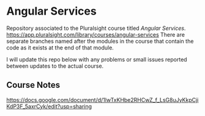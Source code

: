 # Angular Services

Repository associated to the Pluralsight course titled *Angular Services*. https://app.pluralsight.com/library/courses/angular-services
There are separate branches named after the modules in the course that contain the code as it 
exists at the end of that module.

I will update this repo below with any problems or small issues reported between updates to the actual course.

## Course Notes
https://docs.google.com/document/d/1lwTxKHbe2RHCwZ_f_LsG8uJyKkpCjiKdP3F_5axrCyk/edit?usp=sharing
